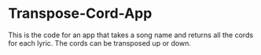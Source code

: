 # Transpose-Cord-App
This is the code for an app that takes a song name and returns all the cords for each lyric. The cords can be transposed up or down.
